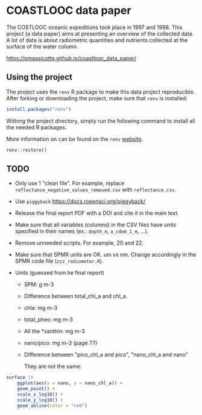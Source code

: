 # COASTLOOC data paper

The COSTLOOC oceanic expeditions took place in 1997 and 1998. This project (a data paper) aims at presenting an overview of the collected data. A lot of data is about radiometric quantities and nutrients collected at the surface of the water column.

<https://pmassicotte.github.io/coastlooc_data_paper/>

## Using the project

The project uses the `renv` R package to make this data project reproducible. After forking or downloading the project, make sure that `renv` is installed:

``` r
install.packages("renv")
```

Withing the project directory, simply run the following command to install all the needed R packages.

More information on can be found on the `renv` [website](https://rstudio.github.io/renv/).

``` r
renv::restore()
```

## TODO

- Only use 1 "clean file". For example, replace `reflectance_negative_values_removed.csv` with `reflectance.csv`.

- Use `piggyback` <https://docs.ropensci.org/piggyback/>

- Release the final report PDF with a DOI and cite it in the main text.

- Make sure that all variables (columns) in the CSV files have units specified in their names (ex.: `depth_m`, `a_cdom_1_m`, ...).

- Remove unneeded scripts. For example, 20 and 22.

- Make sure that SPMR units are OK. um vs nm. Change accordingly in the SPMR code file (`zzz_radiometer.R`).

- Units (guessed from he final report)

  - SPM: g m-3

  - Difference between total_chl_a and chl_a.

  - chla: mg m-3

  - total_pheo: mg m-3

  - All the \*xanthin: mg m-3

  - nano/pico: mg m-3 (page 77)

  - Difference between "pico_chl_a and pico", "nano_chl_a and nano"

    They are not the same:

```r
surface |> 
    ggplot(aes(x = nano, y = nano_chl_a)) +
    geom_point() +
    scale_x_log10() +
    scale_y_log10() +
    geom_abline(color = "red")
```
